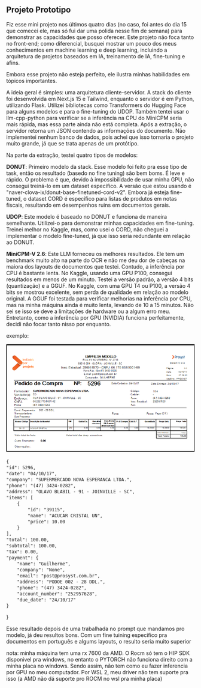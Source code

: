 ## Projeto Prototipo

Fiz esse mini projeto nos últimos quatro dias (no caso, foi antes do dia 15 que comecei ele, mas só fui dar uma polida nesse fim de semana) para demonstrar as capacidades que posso oferecer. Este projeto não foca tanto no front-end; como diferencial, busquei mostrar um pouco dos meus conhecimentos em machine learning e deep learning, incluindo a arquitetura de projetos baseados em IA, treinamento de IA, fine-tuning e afins.

Embora esse projeto não esteja perfeito, ele ilustra minhas habilidades em tópicos importantes.

A ideia geral é simples: uma arquitetura cliente-servidor. A stack do cliente foi desenvolvida em Next.js 15 e Tailwind, enquanto o servidor é em Python, utilizando Flask. Utilizei bibliotecas como Transformers do Hugging Face para alguns modelos e para o fine-tuning do UDOP. Também tentei usar o llm-cpp-python para verificar se a inferência na CPU do MiniCPM seria mais rápida, mas essa parte ainda não está completa. Após a extração, o servidor retorna um JSON contendo as informações do documento. Não implementei nenhum banco de dados, pois achei que isso tornaria o projeto muito grande, já que se trata apenas de um protótipo.

Na parte da extração, testei quatro tipos de modelos:

**DONUT**: Primeiro modelo da stack. Esse modelo foi feito pra esse tipo de task, então os resultado (basedo no fine tuning) são bem boms. É leve e rápido. O problema é que, devido à impossibilidade de usar minha GPU, não consegui treiná-lo em um dataset específico. A versão que estou usando é "naver-clova-ix/donut-base-finetuned-cord-v2". Embora já esteja fine-tuned, o dataset CORD é específico para listas de produtos em notas fiscais, resultando em desempenhos ruins em documentos gerais. 

**UDOP**: Este modelo é baseado no DONUT e funciona de maneira semelhante. Utilizei-o para demonstrar minhas capacidades em fine-tuning. Treinei melhor no Kaggle, mas, como usei o CORD, não cheguei a implementar o modelo fine-tuned, já que isso seria redundante em relação ao DONUT.

**MiniCPM-V 2.6**: Este LLM forneceu os melhores resultados. Ele tem um benchmark muito alto na parte do OCR e não me deu dor de cabeças na maiora dos layouts de documentos que testei. Contudo, a inferência por CPU é bastante lenta. No Kaggle, usando uma GPU P100, consegui resultados em menos de um minuto. Testei a versão padrão, a versão 4 bits (quantização) e a GGUF. No Kaggle, com uma GPU T4 ou P100, a versão 4 bits se mostrou excelente, sem perda de qualidade em relação ao modelo original. A GGUF foi testada para verificar melhorias na inferência por CPU, mas na minha máquina ainda é muito lenta, levando de 10 a 15 minutos. Não sei se isso se deve a limitações de hardware ou a algum erro meu. Entretanto, como a inferência por GPU (NVIDIA) funciona perfeitamente, decidi não focar tanto nisso por enquanto.

exemplo: 

![alt text](exemplo.png)

    {
    "id": 5296,
    "date": "04/10/17",
    "company": "SUPERMERCADO NOVA ESPERANCA LTDA.",
    "phone": "(47) 3424-0282",
    "address": "OLAVO BLABIL - 91 - JOINVILLE - SC",
    "items": [
        {
            "id": "39115",
            "name": "ACUCAR CRISTAL UN",
            "price": 10.00
        }
    ],
    "total": 100.00,
    "subtotal": 100.00,
    "tax": 0.00,
    "payment": {
        "name": "Guilherme",
        "company": "None",
        "email": "post@prosyst.com.br",
        "address": "PODOE 002 - 28 DDL.",
        "phone": "(47) 3424-0282",
        "account_number": "252957628",
        "due_date": "24/10/17"
    }
}

Esse resultado depois de uma trabalhada no prompt que mandamos pro modelo, já deu resultos bons. Com um fine tuining especifico pra documentos em português e algums layouts, o resulto seria muito superior




nota: minha máquina tem uma rx 7600 da AMD. O Rocm só tem o HIP SDK disponivel pra windows, no entanto o PYTORCH não funciona direito com a minha placa no windows. Sendo assim, não tem como eu fazer inferencia por GPU no meu computador. Por WSL 2, meu driver não tem suporte pra isso (a AMD não dá suporte pro ROCM no wsl pra minha placa)



